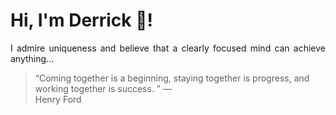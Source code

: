 # Hi, I'm Derrick 👋!
<p align="justify">I admire uniqueness and believe that a clearly focused mind can achieve anything...</p> 
<!-- #quote-start -->
<blockquote>&ldquo;Coming together is a beginning, staying together is progress, and working together is success. &rdquo; &mdash; <footer>Henry Ford</footer></blockquote>
<!-- #quote-end -->
